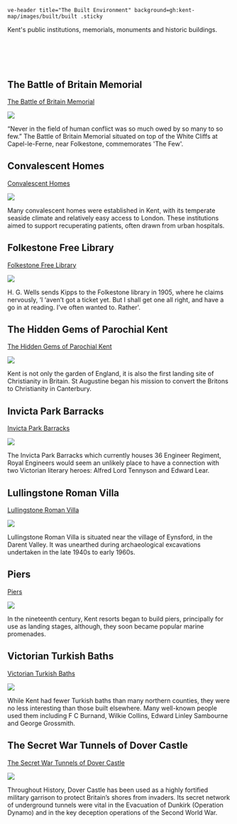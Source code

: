 `ve-header title="The Built Environment" background=gh:kent-map/images/built/built .sticky`

Kent's public institutions, memorials, monuments and historic buildings.

# &nbsp; 
<param class="cards">

## The Battle of Britain Memorial

[The Battle of Britain Memorial](/20c/20c-battle-of-britain-memorial)

![](https://raw.githubusercontent.com/kent-map/images/main/thumbnails/built_The_Battle_of_Britain_Memorial.jpg)

“Never in the field of human conflict was so much owed by so many to so few.” The Battle of Britain Memorial situated on top of the White Cliffs at Capel-le-Ferne, near Folkestone, commemorates 'The Few'.

## Convalescent Homes

[Convalescent Homes](/19c/19c-convalescent-homes)

![](https://raw.githubusercontent.com/kent-map/images/main/thumbnails/built_Convalescent_Homes.jpg)

Many convalescent homes were established in Kent, with its temperate seaside climate and relatively easy access to London. These institutions aimed to support recuperating patients, often drawn from urban hospitals.

## Folkestone Free Library

[Folkestone Free Library](/19c/19c-folkestone-free-library)

![](https://raw.githubusercontent.com/kent-map/images/main/thumbnails/built_Folkestone_Free_Library.jpg)

H. G. Wells sends Kipps to the Folkestone library in 1905, where he claims nervously, ‘I ‘aven’t got a ticket yet. But I shall get one all right, and have a go in at reading. I’ve often wanted to. Rather'.

## The Hidden Gems of Parochial Kent

[The Hidden Gems of Parochial Kent](/churches/overview)

![](https://raw.githubusercontent.com/kent-map/images/main/thumbnails/religion_The_Hidden_Gems_of_Parochial_Kent.jpg)

Kent is not only the garden of England, it is also the first landing site of Christianity in Britain. St Augustine began his mission to convert the Britons to Christianity in Canterbury.

## Invicta Park Barracks

[Invicta Park Barracks](/built/invicta-park-barracks)

![](https://raw.githubusercontent.com/kent-map/images/main/thumbnails/built_Invicta_Park_Barracks.jpg)

The Invicta Park Barracks which currently houses 36 Engineer Regiment, Royal Engineers would seem an unlikely place to have a connection with two Victorian literary heroes: Alfred Lord Tennyson and Edward Lear.

## Lullingstone Roman Villa

[Lullingstone Roman Villa](/built/lullingstone-roman-villa)

![](https://raw.githubusercontent.com/kent-map/images/main/thumbnails/built_Lullingstone_Roman_Villa.jpg)

Lullingstone Roman Villa is situated near the village of Eynsford, in the Darent Valley. It was unearthed during archaeological excavations undertaken in the late 1940s to early 1960s.

## Piers

[Piers](/built/piers)

![](https://raw.githubusercontent.com/kent-map/images/main/thumbnails/poetry_Impressions_from_a_bolt_hole.jpg)

In the nineteenth century, Kent resorts began to build piers, principally for use as landing stages, although, they soon became popular marine promenades.

## Victorian Turkish Baths

[Victorian Turkish Baths](/19c/19c-turkish-baths)

![](https://raw.githubusercontent.com/kent-map/images/main/thumbnails/built_Victorian_Turkish_Baths.jpg)

While Kent had fewer Turkish baths than many northern counties, they were no less interesting than those built elsewhere. Many well-known people used them including F C Burnand, Wilkie Collins, Edward Linley Sambourne and George Grossmith. 

## The Secret War Tunnels of Dover Castle

[The Secret War Tunnels of Dover Castle](/20c/20c-secret-tunnels)

![](https://raw.githubusercontent.com/kent-map/images/main/thumbnails/built_The_Secret_War_Tunnels_of_Dover_Castle.jpg)

Throughout History, Dover Castle has been used as a highly fortified military garrison to protect Britain’s shores from invaders. Its secret network of underground tunnels were vital in the Evacuation of Dunkirk (Operation Dynamo) and in the key deception operations of the Second World War.


